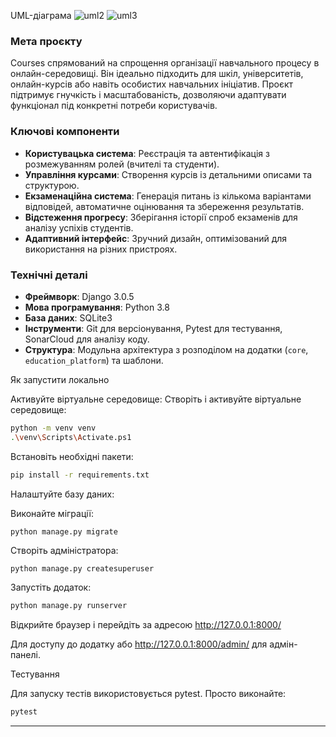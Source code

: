UML-діаграма ![uml2](https://github.com/user-attachments/assets/bc368eb8-f6f9-461a-bae4-706171fb9eed)
![uml3](https://github.com/user-attachments/assets/f4b2a4a3-f39f-4269-9b49-b40fe4404b05)



### Мета проєкту
Courses спрямований на спрощення організації навчального процесу в онлайн-середовищі. Він ідеально підходить для шкіл, університетів, онлайн-курсів або навіть особистих навчальних ініціатив. Проєкт підтримує гнучкість і масштабованість, дозволяючи адаптувати функціонал під конкретні потреби користувачів.

### Ключові компоненти
- **Користувацька система**: Реєстрація та автентифікація з розмежуванням ролей (вчителі та студенти).
- **Управління курсами**: Створення курсів із детальними описами та структурою.
- **Екзаменаційна система**: Генерація питань із кількома варіантами відповідей, автоматичне оцінювання та збереження результатів.
- **Відстеження прогресу**: Зберігання історії спроб екзаменів для аналізу успіхів студентів.
- **Адаптивний інтерфейс**: Зручний дизайн, оптимізований для використання на різних пристроях.

### Технічні деталі
- **Фреймворк**: Django 3.0.5
- **Мова програмування**: Python 3.8
- **База даних**: SQLite3 
- **Інструменти**: Git для версіонування, Pytest для тестування, SonarCloud для аналізу коду.
- **Структура**: Модульна архітектура з розподілом на додатки (`core`, `education_platform`) та шаблони.

Як запустити локально

Активуйте віртуальне середовище:
Створіть і активуйте віртуальне середовище:
```bash
python -m venv venv
.\venv\Scripts\Activate.ps1 
```
Встановіть необхідні пакети:
```bash
pip install -r requirements.txt
```
Налаштуйте базу даних:

Виконайте міграції:
```bash
python manage.py migrate
```
Створіть адміністратора:
```
python manage.py createsuperuser
```
Запустіть додаток:
```bash
python manage.py runserver
```
Відкрийте браузер і перейдіть за адресою http://127.0.0.1:8000/ 

Для доступу до додатку або http://127.0.0.1:8000/admin/ для адмін-панелі.

Тестування

Для запуску тестів використовується pytest. Просто виконайте:

```bash
pytest
```


---
